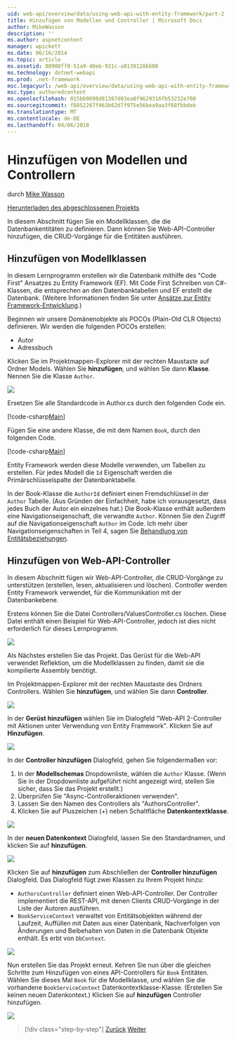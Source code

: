 ```yaml
---
uid: web-api/overview/data/using-web-api-with-entity-framework/part-2
title: Hinzufügen von Modellen und Controller | Microsoft Docs
author: MikeWasson
description: ''
ms.author: aspnetcontent
manager: wpickett
ms.date: 06/16/2014
ms.topic: article
ms.assetid: 88908ff8-51a9-40eb-931c-a8139128b680
ms.technology: dotnet-webapi
ms.prod: .net-framework
msc.legacyurl: /web-api/overview/data/using-web-api-with-entity-framework/part-2
msc.type: authoredcontent
ms.openlocfilehash: 015bb9698d81387d03ea8f9629316fb53232e708
ms.sourcegitcommit: f8852267f463b62d7f975e56bea9aa3f68fbbdeb
ms.translationtype: MT
ms.contentlocale: de-DE
ms.lasthandoff: 04/06/2018
---
```

<a name="add-models-and-controllers"></a>Hinzufügen von Modellen und Controllern
====================
durch [Mike Wasson](https://github.com/MikeWasson)

[Herunterladen des abgeschlossenen Projekts](https://github.com/MikeWasson/BookService)

In diesem Abschnitt fügen Sie ein Modellklassen, die die Datenbankentitäten zu definieren. Dann können Sie Web-API-Controller hinzufügen, die CRUD-Vorgänge für die Entitäten ausführen.

## <a name="add-model-classes"></a>Hinzufügen von Modellklassen

In diesem Lernprogramm erstellen wir die Datenbank mithilfe des "Code First" Ansatzes zu Entity Framework (EF). Mit Code First Schreiben von C#-Klassen, die entsprechen an den Datenbanktabellen und EF erstellt die Datenbank. (Weitere Informationen finden Sie unter [Ansätze zur Entity Framework-Entwicklung](https://msdn.microsoft.com/library/ms178359%28v=vs.110%29.aspx#dbfmfcf).)

Beginnen wir unsere Domänenobjekte als POCOs (Plain-Old CLR Objects) definieren. Wir werden die folgenden POCOs erstellen:

- Autor
- Adressbuch

Klicken Sie im Projektmappen-Explorer mit der rechten Maustaste auf Ordner Models. Wählen Sie **hinzufügen**, und wählen Sie dann **Klasse**. Nennen Sie die Klasse `Author`.

![](part-2/_static/image1.png)

Ersetzen Sie alle Standardcode in Author.cs durch den folgenden Code ein.

[!code-csharp[Main](part-2/samples/sample1.cs)]

Fügen Sie eine andere Klasse, die mit dem Namen `Book`, durch den folgenden Code.

[!code-csharp[Main](part-2/samples/sample2.cs)]

Entity Framework werden diese Modelle verwenden, um Tabellen zu erstellen. Für jedes Modell die `Id` Eigenschaft werden die Primärschlüsselspalte der Datenbanktabelle.

In der Book-Klasse die `AuthorId` definiert einen Fremdschlüssel in der `Author` Tabelle. (Aus Gründen der Einfachheit, habe ich vorausgesetzt, dass jedes Buch der Autor ein einzelnes hat.) Die Book-Klasse enthält außerdem eine Navigationseigenschaft, die verwandte `Author`. Können Sie den Zugriff auf die Navigationseigenschaft `Author` im Code. Ich mehr über Navigationseigenschaften in Teil 4, sagen Sie [Behandlung von Entitätsbeziehungen](part-4.md).

## <a name="add-web-api-controllers"></a>Hinzufügen von Web-API-Controller

In diesem Abschnitt fügen wir Web-API-Controller, die CRUD-Vorgänge zu unterstützen (erstellen, lesen, aktualisieren und löschen). Controller werden Entity Framework verwendet, für die Kommunikation mit der Datenbankebene.

Erstens können Sie die Datei Controllers/ValuesController.cs löschen. Diese Datei enthält einen Beispiel für Web-API-Controller, jedoch ist dies nicht erforderlich für dieses Lernprogramm.

![](part-2/_static/image2.png)

Als Nächstes erstellen Sie das Projekt. Das Gerüst für die Web-API verwendet Reflektion, um die Modellklassen zu finden, damit sie die kompilierte Assembly benötigt.

Im Projektmappen-Explorer mit der rechten Maustaste des Ordners Controllers. Wählen Sie **hinzufügen**, und wählen Sie dann **Controller**.

![](part-2/_static/image3.png)

In der **Gerüst hinzufügen** wählen Sie im Dialogfeld "Web-API 2-Controller mit Aktionen unter Verwendung von Entity Framework". Klicken Sie auf **Hinzufügen**.

![](part-2/_static/image4.png)

In der **Controller hinzufügen** Dialogfeld, gehen Sie folgendermaßen vor:

1. In der **Modellschemas** Dropdownliste, wählen die `Author` Klasse. (Wenn Sie in der Dropdownliste aufgeführt nicht angezeigt wird, stellen Sie sicher, dass Sie das Projekt erstellt.)
2. Überprüfen Sie "Async-Controlleraktionen verwenden".
3. Lassen Sie den Namen des Controllers als &quot;AuthorsController&quot;.
4. Klicken Sie auf Pluszeichen (+) neben Schaltfläche **Datenkontextklasse**.

![](part-2/_static/image5.png)

In der **neuen Datenkontext** Dialogfeld, lassen Sie den Standardnamen, und klicken Sie auf **hinzufügen**.

![](part-2/_static/image6.png)

Klicken Sie auf **hinzufügen** zum Abschließen der **Controller hinzufügen** Dialogfeld. Das Dialogfeld fügt zwei Klassen zu Ihrem Projekt hinzu:

- `AuthorsController` definiert einen Web-API-Controller. Der Controller implementiert die REST-API, mit denen Clients CRUD-Vorgänge in der Liste der Autoren ausführen.
- `BookServiceContext` verwaltet von Entitätsobjekten während der Laufzeit, Auffüllen mit Daten aus einer Datenbank, Nachverfolgen von Änderungen und Beibehalten von Daten in die Datenbank Objekte enthält. Es erbt von `DbContext`.

![](part-2/_static/image7.png)

Nun erstellen Sie das Projekt erneut. Kehren Sie nun über die gleichen Schritte zum Hinzufügen von eines API-Controllers für `Book` Entitäten. Wählen Sie dieses Mal `Book` für die Modellklasse, und wählen Sie die vorhandene `BookServiceContext` Datenkontextklasse-Klasse. (Erstellen Sie keinen neuen Datenkontext.) Klicken Sie auf **hinzufügen** Controller hinzufügen.

![](part-2/_static/image8.png)

> [!div class="step-by-step"]
> [Zurück](part-1.md)
> [Weiter](part-3.md)
